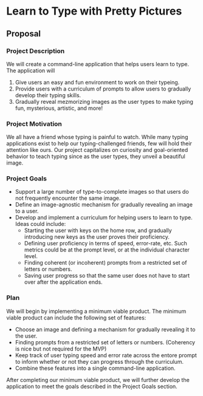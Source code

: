 # Learn to Type with Pretty Pictures

## Proposal
### Project Description
We will create a command-line application that helps users learn to type. 
The application will
1. Give users an easy and fun environment to work on their typeing.
2. Provide users with a curriculum of prompts to allow users to gradually develop their typing skills.
3. Gradually reveal mezmorizing images as the user types to make typing fun, mysterious, artistic, and more!

### Project Motivation
We all have a friend whose typing is painful to watch. 
While many typing applications exist to help our typing-challenged friends, few will hold their attention like ours. 
Our project capitalizes on curiosity and goal-oriented behavior to teach typing since as the user types, they unveil a beautiful image. 

### Project Goals
- Support a large number of type-to-complete images so that users do not frequently encounter the same image.
- Define an image-agnostic mechanism for gradually revealing an image to a user.
- Develop and implement a curriculum for helping users to learn to type. Ideas could include:
  - Starting the user with keys on the home row, and gradually introducing new keys as the user proves their proficiency.
  - Defining user proficiency in terms of speed, error-rate, etc. Such metrics could be at the prompt level, or at the individual character level. 
  - Finding coherent (or incoherent) prompts from a restricted set of letters or numbers.
  - Saving user progress so that the same user does not have to start over after the application ends.

### Plan
We will begin by implementing a minimum viable product. The minimum viable product can include the following set of features:
- Choose an image and defining a mechanism for gradually revealing it to the user.
- Finding prompts from a restricted set of letters or numbers. (Coherency is nice but not required for the MVP)
- Keep track of user typing speed and error rate across the entore prompt to inform whether or not they can progress through the curriculum.
- Combine these features into a single command-line application.

After completing our minimum viable product, we will further develop the application to meet the goals described in the Project Goals section. 

 
